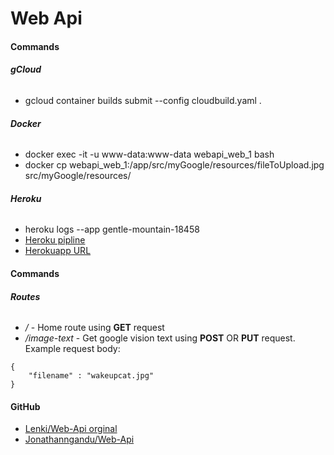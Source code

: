 # **Web Api**

#### Commands
###### **gCloud**

* gcloud container builds submit --config cloudbuild.yaml .

###### **Docker**

* docker exec -it -u www-data:www-data webapi_web_1 bash
* docker cp webapi_web_1:/app/src/myGoogle/resources/fileToUpload.jpg src/myGoogle/resources/

###### **Heroku**

* heroku logs --app gentle-mountain-18458
* [Heroku pipline](https://dashboard.heroku.com/apps/gentle-mountain-18458)
* [Herokuapp URL](https://gentle-mountain-18458.herokuapp.com)

#### Commands
###### **Routes**

* _/_ - Home route using **GET** request
* _/image-text_ - Get google vision text using **POST** OR  **PUT** request. Example request body:

```
{
	"filename" : "wakeupcat.jpg"
}
```

#### GitHub

* [Lenki/Web-Api orginal](https://github.com/Lenki/Web-Api)
* [Jonathanngandu/Web-Api](https://github.com/jonathanngandu/Web-Api)


